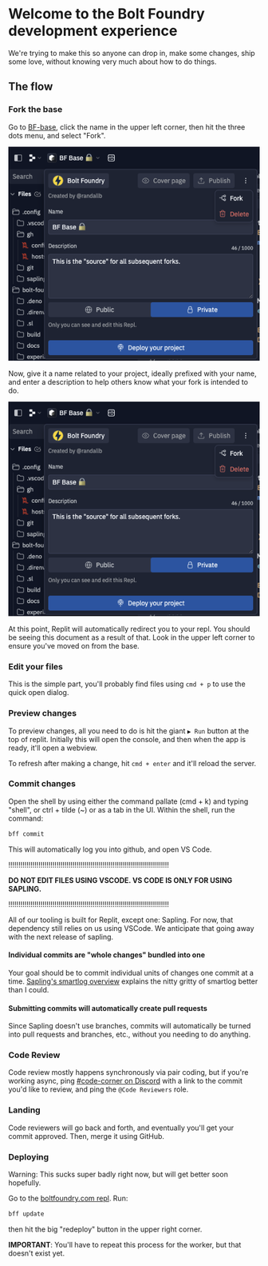 # Welcome to the Bolt Foundry development experience

We're trying to make this so anyone can drop in, make some changes, ship some
love, without knowing very much about how to do things.

## The flow

### Fork the base

Go to [BF-base](https://replit.com/t/bolt-foundry/xjbbzx/repls/BF-Base), click
the name in the upper left corner, then hit the three dots menu, and select
"Fork".

![Example of the dropdown](assets/developing-on-replit/bf-base-dropdown.png)

Now, give it a name related to your project, ideally prefixed with your name,
and enter a description to help others know what your fork is intended to do.

![Example naming dialog](assets/developing-on-replit/bf-base-dropdown.png)

At this point, Replit will automatically redirect you to your repl. You should
be seeing this document as a result of that. Look in the upper left corner to
ensure you've moved on from the base.

### Edit your files

This is the simple part, you'll probably find files using `cmd + p` to use the
quick open dialog.

### Preview changes

To preview changes, all you need to do is hit the giant `▶ Run` button at the
top of replit. Initially this will open the console, and then when the app is
ready, it'll open a webview.

To refresh after making a change, hit `cmd + enter` and it'll reload the server.

### Commit changes

Open the shell by using either the command pallate (cmd + k) and typing "shell",
or ctrl + tilde (~) or as a tab in the UI. Within the shell, run the command:

```sh
bff commit 
```

This will automatically log you into github, and open VS Code.

!!!!!!!!!!!!!!!!!!!!!!!!!!!!!!!!!!!!!!!!!!!!!!!!!!!!!!!!!!!!!!!!!!!!!!!!!!!!!!!!

**DO NOT EDIT FILES USING VSCODE. VS CODE IS ONLY FOR USING SAPLING.**

!!!!!!!!!!!!!!!!!!!!!!!!!!!!!!!!!!!!!!!!!!!!!!!!!!!!!!!!!!!!!!!!!!!!!!!!!!!!!!!!

All of our tooling is built for Replit, except one: Sapling. For now, that
dependency still relies on us using VSCode. We anticipate that going away with
the next release of sapling.

#### Individual commits are "whole changes" bundled into one

Your goal should be to commit individual units of changes one commit at a time.
[Sapling's smartlog overview](https://sapling-scm.com/docs/overview/smartlog)
explains the nitty gritty of smartlog better than I could.

#### Submitting commits will automatically create pull requests

Since Sapling doesn't use branches, commits will automatically be turned into
pull requests and branches, etc., without you needing to do anything.

### Code Review

Code review mostly happens synchronously via pair coding, but if you're working
async, ping
[#code-corner on Discord](https://discord.com/channels/1128726973770903703/1128760802636218568)
with a link to the commit you'd like to review, and ping the `@Code Reviewers`
role.

### Landing

Code reviewers will go back and forth, and eventually you'll get your commit
approved. Then, merge it using GitHub.

### Deploying

Warning: This sucks super badly right now, but will get better soon hopefully.

Go to the
[boltfoundry.com repl](https://replit.com/t/bolt-foundry/xjbbzx/repls/boltfoundrycom).
Run:

```sh
bff update
```

then hit the big "redeploy" button in the upper right corner.

**IMPORTANT**: You'll have to repeat this process for the worker, but that
doesn't exist yet.
